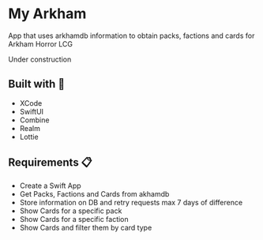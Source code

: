 # My Arkham
App that uses arkhamdb information to obtain packs, factions and cards for Arkham Horror LCG

Under construction

## Built with 🔨
- XCode
- SwiftUI
- Combine
- Realm
- Lottie

## Requirements 📋

- Create a Swift App
- Get Packs, Factions and Cards from akhamdb
- Store information on DB and retry requests max 7 days of difference
- Show Cards for a specific pack
- Show Cards for a specific faction
- Show Cards and filter them by card type
